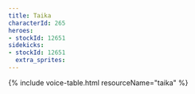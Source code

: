 ```yaml
---
title: Taika
characterId: 265
heroes:
- stockId: 12651
sidekicks:
- stockId: 12651
  extra_sprites: 
---
```


{% include voice-table.html resourceName="taika"
%}
